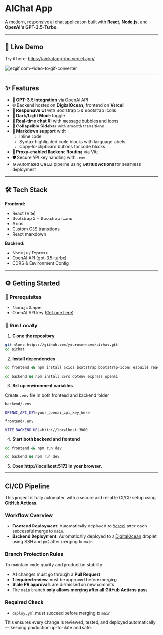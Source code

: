 # AIChat App

A modern, responsive ai chat application built with **React**, **Node.js**, and **OpenAI's GPT-3.5-Turbo**.


---
## 📸 Live Demo

Try it here: https://aichatapp-rho.vercel.app/

![ezgif com-video-to-gif-converter](https://github.com/user-attachments/assets/e5c375a9-996f-4d68-a42d-c74ac524e976)

---

## ✨ Features

- 🔮 **GPT-3.5 Integration** via OpenAI API
- 🌐 Backend hosted on **DigitalOcean**, frontend on **Vercel**
- 🎨 **Responsive UI** with Bootstrap 5 & Bootstrap Icons
- 🌙 **Dark/Light Mode** toggle
- 📩 **Real-time chat UI** with message bubbles and icons
- 🧭 **Collapsible Sidebar** with smooth transitions
- 💬 **Markdown support** with:
  - Inline code
  - Syntax-highlighted code blocks with language labels
  - Copy-to-clipboard buttons for code blocks
- 🚀 **Proxy-enabled Backend Routing** via Vite
- 🛡️ Secure API key handling with `.env`
- ⚙️ Automated **CI/CD** pipeline using **GitHub Actions** for seamless deployment

---

## 🛠️ Tech Stack

**Frontend:**
- React (Vite)
- Bootstrap 5 + Bootstrap Icons
- Axios
- Custom CSS transitions
- React markdown

**Backend:**
- Node.js / Express
- OpenAI API (gpt-3.5-turbo)
- CORS & Environment Config

---

## ⚙️ Getting Started

### 🔧 Prerequisites
- Node.js & npm
- OpenAI API key ([Get one here](https://platform.openai.com/account/api-keys))

### 🚀 Run Locally

1. **Clone the repository**

```bash
git clone https://github.com/yourusername/aichat.git
cd aichat
```

2. **Install dependencies**

```bash
cd frontend && npm install axios bootstrap bootstrap-icons esbuild react react-dom
```
```bash
cd backend && npm install cors dotenv express openai
```

3. **Set up environment variables**

Create `.env` file in both frontend and backend folder

`backend/.env`
```bash
OPENAI_API_KEY=your_openai_api_key_here
```
`frontend/.env`
```bash
VITE_BACKEND_URL=http://localhost:3000
```

4. **Start both backend and frontend**

```bash
cd frontend && npm run dev
```
```bash
cd backend && npm run dev
```

5. **Open http://localhost:5173 in your browser.**

---

## CI/CD Pipeline

This project is fully automated with a secure and reliable CI/CD setup using **GitHub Actions**.

### Workflow Overview
- **Frontend Deployment**: Automatically deployed to [Vercel](https://vercel.com/) after each successful merge to `main`.
- **Backend Deployment**: Automatically deployed to a [DigitalOcean](https://www.digitalocean.com/) droplet using SSH and `pm2` after merging to `main`.

### Branch Protection Rules
To maintain code quality and production stability:
- All changes must go through a **Pull Request**
- **1 required review** must be approved before merging
- **Stale PR approvals** are dismissed on new commits
- The `main` branch **only allows merging after all GitHub Actions pass**

### Required Check
- `deploy.yml` must succeed before merging to `main`

This ensures every change is reviewed, tested, and deployed automatically — keeping production up-to-date and safe.

